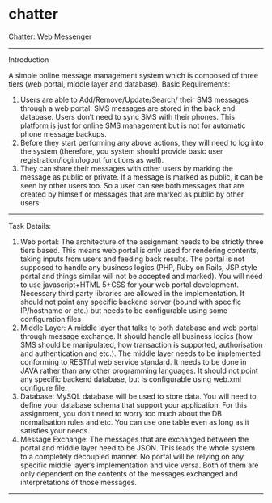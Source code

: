 # chatter
Chatter: Web Messenger

-----------------------------------------------------------------------------
Introduction

A simple online message management system which is composed of three tiers (web portal, middle layer and database). Basic Requirements:

  1. Users are able to Add/Remove/Update/Search/ their SMS messages through a web portal. SMS messages are stored in the back end database. Users don’t need to sync SMS with their phones. This platform is just for online SMS management but is not for automatic phone message backups.
  2. Before they start performing any above actions, they will need to log into the system (therefore, you system should provide basic user registration/login/logout functions as well).
  3. They can share their messages with other users by marking the message as public or private. If a message is marked as public, it can be seen by other users too. So a user can see both messages that are created by himself or messages that are marked as public by other users.
  
-----------------------------------------------------------------------------
Task Details:

  1. Web portal: The architecture of the assignment needs to be strictly three tiers based. This means web portal is only used for rendering contents, taking inputs from users and feeding back results. The portal is not supposed to handle any business logics (PHP, Ruby on Rails, JSP style portal and things similar will not be accepted and marked). You will need to use javascript+HTML 5+CSS for your web portal development. Necessary third party libraries are allowed in the implementation. It should not point any specific backend server (bound with specific IP/hostname or etc.) but needs to be configurable using some configuration files
  2. Middle Layer: A middle layer that talks to both database and web portal through message exchange. It should handle all business logics (how SMS should be manipulated, how transaction is supported, authorisation and authentication and etc.). The middle layer needs to be implemented conforming to RESTful web service standard. It needs to be done in JAVA rather than any other programming languages. It should not point any specific backend database, but is configurable using web.xml configure file.
  3. Database: MySQL database will be used to store data. You will need to define your database schema that support your application. For this assignment, you don’t need to worry too much about the DB normalisation rules and etc. You can use one table even as long as it satisfies your needs.
  4. Message Exchange: The messages that are exchanged between the portal and middle layer need to be JSON. This leads the whole system to a completely decoupled manner. No portal will be relying on any specific middle layer’s implementation and vice versa. Both of them are only dependent on the contents of the messages exchanged and interpretations of those messages.
  
-----------------------------------------------------------------------------
